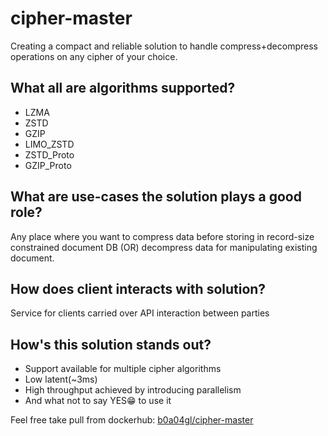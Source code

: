 # cipher-master
Creating a compact and reliable solution to handle compress+decompress operations on any cipher of your choice.

## What all are algorithms supported?
- LZMA
- ZSTD
- GZIP
- LIMO_ZSTD
- ZSTD_Proto
- GZIP_Proto

## What are use-cases the solution plays a good role?

Any place where you want to compress data before storing in record-size constrained document DB (OR) decompress data for manipulating existing document.

## How does client interacts with solution?
Service for clients carried over API interaction between parties

## How's this solution stands out?
- Support available for multiple cipher algorithms
- Low latent(~3ms)
- High throughput achieved by introducing parallelism
- And what not to say YES😁 to use it

Feel free take pull from dockerhub: [b0a04gl/cipher-master](https://hub.docker.com/repository/docker/b0a04gl/cipher-master/general)
